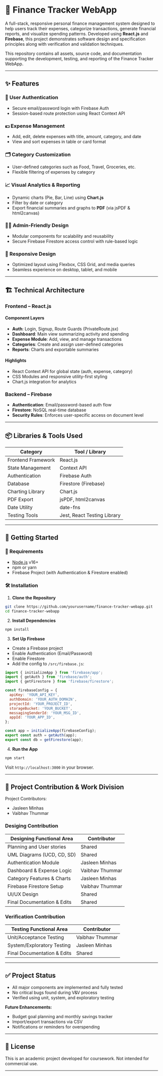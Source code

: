 
# 💸 Finance Tracker WebApp

A full-stack, responsive personal finance management system designed to help users track their expenses, categorize transactions, generate financial reports, and visualize spending patterns. Developed using **React.js** and **Firebase**, this project demonstrates software design and specification principles along with verification and validation techniques.

This repository contains all assets, source code, and documentation supporting the development, testing, and reporting of the Finance Tracker WebApp.

---

## ✨ Features

### 🔐 User Authentication
- Secure email/password login with Firebase Auth
- Session-based route protection using React Context API

### 💵 Expense Management
- Add, edit, delete expenses with title, amount, category, and date
- View and sort expenses in table or card format

### 🗂️ Category Customization
- User-defined categories such as Food, Travel, Groceries, etc.
- Flexible filtering of expenses by category

### 📈 Visual Analytics & Reporting
- Dynamic charts (Pie, Bar, Line) using **Chart.js**
- Filter by date or category
- Export financial summaries and graphs to **PDF** (via jsPDF & html2canvas)

### 🧑‍💻 Admin-Friendly Design
- Modular components for scalability and reusability
- Secure Firebase Firestore access control with rule-based logic

### 📱 Responsive Design
- Optimized layout using Flexbox, CSS Grid, and media queries
- Seamless experience on desktop, tablet, and mobile

---

## 🏗️ Technical Architecture

### Frontend – React.js

#### Component Layers
- **Auth**: Login, Signup, Route Guards (PrivateRoute.jsx)
- **Dashboard**: Main view summarizing activity and spending
- **Expense Module**: Add, view, and manage transactions
- **Categories**: Create and assign user-defined categories
- **Reports**: Charts and exportable summaries

#### Highlights
- React Context API for global state (auth, expense, category)
- CSS Modules and responsive utility-first styling
- Chart.js integration for analytics

### Backend – Firebase

- **Authentication**: Email/password-based auth flow
- **Firestore**: NoSQL real-time database
- **Security Rules**: Enforces user-specific access on document level

---

## 📦 Libraries & Tools Used

| Category              | Tool / Library            |
|-----------------------|---------------------------|
| Frontend Framework    | React.js                  |
| State Management      | Context API               |
| Authentication        | Firebase Auth             |
| Database              | Firestore (Firebase)      |
| Charting Library      | Chart.js                  |
| PDF Export            | jsPDF, html2canvas        |
| Date Utility          | date-fns                  |
| Testing Tools         | Jest, React Testing Library |

---

## 🚀 Getting Started

### 🔧 Requirements

- [Node.js](https://nodejs.org/) v16+
- npm or yarn
- Firebase Project (with Authentication & Firestore enabled)

### 🛠️ Installation

1. **Clone the Repository**
```bash
git clone https://github.com/yourusername/finance-tracker-webapp.git
cd finance-tracker-webapp
```

2. **Install Dependencies**
```bash
npm install
```

3. **Set Up Firebase**
- Create a Firebase project
- Enable Authentication (Email/Password)
- Enable Firestore
- Add the config to `/src/firebase.js`:

```js
import { initializeApp } from 'firebase/app';
import { getAuth } from 'firebase/auth';
import { getFirestore } from 'firebase/firestore';

const firebaseConfig = {
  apiKey: 'YOUR_API_KEY',
  authDomain: 'YOUR_AUTH_DOMAIN',
  projectId: 'YOUR_PROJECT_ID',
  storageBucket: 'YOUR_BUCKET',
  messagingSenderId: 'YOUR_MSG_ID',
  appId: 'YOUR_APP_ID',
};

const app = initializeApp(firebaseConfig);
export const auth = getAuth(app);
export const db = getFirestore(app);
```

4. **Run the App**
```bash
npm start
```

Visit `http://localhost:3000` in your browser.

---


## 👥 Project Contribution & Work Division

Project Contributors:
- Jasleen Minhas
- Vaibhav Thummar


### Desiging Contribution

| Designing Functional Area   | Contributor       |
|-----------------------------|-------------------|
| Planning and User stories   | Shared            |
| UML Diagrams (UCD, CD, SD)  | Shared            |
| Authentication Module       | Jasleen Minhas    |
| Dashboard & Expense Logic   | Vaibhav Thummar   |
| Category Features & Charts  | Jasleen Minhas    |
| Firebase Firestore Setup    | Vaibhav Thummar   |
| UI/UX Design                | Shared            |
| Final Documentation & Edits | Shared            |

### Verification Contribution

| Testing Functional Area     | Contributor       |
|-----------------------------|-------------------|
| Unit/Acceptance Testing     | Vaibhav Thummar   |
| System/Exploratory Testing  | Jasleen Minhas    |
| Final Documentation & Edits | Shared            |


---

## ✅ Project Status

- All major components are implemented and fully tested
- No critical bugs found during V&V process
- Verified using unit, system, and exploratory testing

**Future Enhancements:**
- Budget goal planning and monthly savings tracker
- Import/export transactions via CSV
- Notifications or reminders for overspending

---

## 📄 License

This is an academic project developed for coursework. Not intended for commercial use.

---
